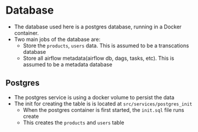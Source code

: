 # Database
- The database used here is a postgres database, running in a Docker container.
- Two main jobs of the database are:
    - Store the `products`, `users` data. This is assumed to be a transcations database
    - Store all airflow metadata(airflow db, dags, tasks, etc). This is assumed to be a metadata database

## Postgres
- The postgres service is using a docker volume to persist the data
- The init for creating the table is is located at `src/services/postgres_init`
    - When the postgres container is first started, the `init.sql` file runs create
    - This creates the `products` and `users` table
